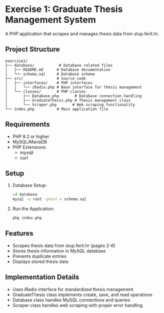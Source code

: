 # Exercise 1: Graduate Thesis Management System

A PHP application that scrapes and manages thesis data from stup.ferit.hr.

## Project Structure

```
exercise1/
├── database/           # Database related files
│   ├── README.md      # Database documentation
│   └── schema.sql     # Database schema
├── src/               # Source code
│   ├── interfaces/    # PHP interfaces
│   │   └── iRadio.php # Base interface for thesis management
│   └── classes/       # PHP classes
│       ├── Database.php       # Database connection handling
│       ├── GraduateThesis.php # Thesis management class
│       └── Scraper.php       # Web scraping functionality
└── index.php          # Main application file
```

## Requirements

- PHP 8.2 or higher
- MySQL/MariaDB
- PHP Extensions:
  - mysqli
  - curl

## Setup

1. Database Setup:
   ```bash
   cd database
   mysql -u root -ptest < schema.sql
   ```

2. Run the Application:
   ```bash
   php index.php
   ```

## Features

- Scrapes thesis data from stup.ferit.hr (pages 2-6)
- Stores thesis information in MySQL database
- Prevents duplicate entries
- Displays stored thesis data

## Implementation Details

- Uses iRadio interface for standardized thesis management
- GraduateThesis class implements create, save, and read operations
- Database class handles MySQL connections and queries
- Scraper class handles web scraping with proper error handling
